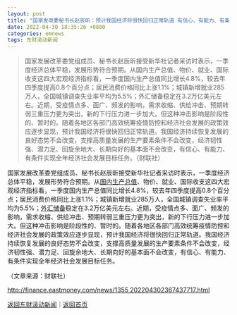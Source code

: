 ```yaml
---
layout: post
title: "国家发改委秘书长赵辰昕：预计我国经济将很快回归正常轨道 有信心、有能力、有条件实现全年经济社会发展目标任务"
date: 2022-04-30 18:35:26 +0800
categories: emnews
tags: 东财滚动新闻
---
```

> 国家发展改革委党组成员、秘书长赵辰昕接受新华社记者采访时表示，一季度经济总体平稳，发展形势符合预期。从国内生产总值、物价、就业、国际收支这四大宏观经济指标看，一季度国内生产总值同比增长4.8%，较去年四季度提高0.8个百分点；居民消费价格同比上涨1.1%；城镇新增就业285万人，全国城镇调查失业率平均为5.5%；外汇储备稳定在3.2万亿美元左右。近期，受疫情点多、面广、频发的影响，需求收缩、供给冲击、预期转弱三重压力更为突出，新的下行压力进一步加大。但这种冲击影响是阶段性的、暂时的。随着各地区各部门高效统筹疫情防控和经济社会发展的政策效应逐步显现，预计我国经济将很快回归正常轨道。我国经济持续恢复发展的良好态势不会改变，支撑高质量发展的生产要素条件不会改变，经济韧性强、潜力足、回旋余地大、长期向好的基本面不会改变，有信心、有能力、有条件实现全年经济社会发展目标任务。（财联社）

<p>国家发展改革委党组成员、秘书长赵辰昕接受新华社记者采访时表示，一季度经济总体平稳，发展形势符合预期。从<span id="Info.343"><a href="http://data.eastmoney.com/cjsj/gdp.html" class="infokey">国内生产总值</a></span>、物价、就业、国际收支这四大宏观经济指标看，一季度国内生产总值同比增长4.8%，较去年四季度提高0.8个百分点；居民消费价格同比上涨1.1%；城镇新增就业285万人，全国城镇调查失业率平均为5.5%；<span id="Info.352"><a href="http://data.eastmoney.com/cjsj/hjwh.html" class="infokey">外汇储备</a></span>稳定在3.2万亿美元左右。近期，受疫情点多、面广、频发的影响，需求收缩、供给冲击、预期转弱三重压力更为突出，新的下行压力进一步加大。但这种冲击影响是阶段性的、暂时的。随着各地区各部门高效统筹疫情防控和经济社会发展的政策效应逐步显现，预计我国经济将很快回归正常轨道。我国经济持续恢复发展的良好态势不会改变，支撑高质量发展的生产要素条件不会改变，经济韧性强、潜力足、回旋余地大、长期向好的基本面不会改变，有信心、有能力、有条件实现全年经济社会发展目标任务。</p><p class="em_media">（文章来源：财联社）</p>

<http://finance.eastmoney.com/news/1355,202204302367437717.html>

[返回东财滚动新闻](//finews.withounder.com/emnews/)｜[返回首页](//finews.withounder.com/)